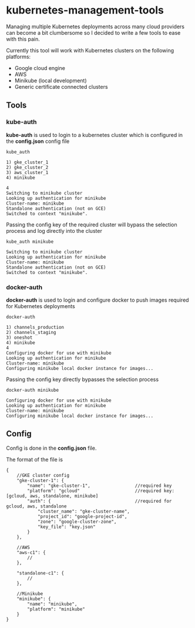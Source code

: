 # kubernetes-management-tools

Managing multiple Kubernetes deployments across many cloud providers can become a bit clumbersome
so I decided to write a few tools to ease with this pain.

Currently this tool will work with Kubernetes clusters on the following platforms:

* Google cloud engine
* AWS
* Minikube (local development)
* Generic certificate connected clusters

## Tools

### kube-auth

**kube-auth** is used to login to a kubernetes cluster which is configured in the **config.json** config file

```
kube_auth

1) gke_cluster_1
2) gke_cluster_2
3) aws_cluster_1
4) minikube

4
Switching to minikube cluster
Looking up authentication for minikube
Cluster-name: minikube
Standalone authentication (not on GCE)
Switched to context "minikube".
```

Passing the config key of the required cluster will bypass the selection process and log directly into the cluster

```
kube_auth minikube

Switching to minikube cluster
Looking up authentication for minikube
Cluster-name: minikube
Standalone authentication (not on GCE)
Switched to context "minikube".
```


### docker-auth

**docker-auth** is used to login and configure docker to push images required for Kubernetes deployments

```
docker-auth

1) channels_production
2) channels_staging
3) oneshot
4) minikube
4
Configuring docker for use with minikube
Looking up authentication for minikube
Cluster-name: minikube
Configuring minikube local docker instance for images...
```

Passing the config key directly bypasses the selection process

```
docker-auth minikube

Configuring docker for use with minikube
Looking up authentication for minikube
Cluster-name: minikube
Configuring minikube local docker instance for images...
```

## Config

Config is done in the **config.json** file.

The format of the file is

```
{
    //GKE cluster config
    "gke-cluster-1": {
        "name": "gke-cluster-1",                 //required key
        "platform": "gcloud"                     //required key: [gcloud, aws, standalone, minikube]
        "auth": {                                //required for gcloud, aws, standalone
            "cluster_name": "gke-cluster-name",
            "project_id": "google-project-id",
            "zone": "google-cluster-zone",
            "key_file": "key.json"
        }
    },

    //AWS
    "aws-c1": {
        //
    },

    "standalone-c1": {
        //
    },

    //Minikube
    "minikube": {
        "name": "minikube",
        "platform": "minikube"
    }
}
```
